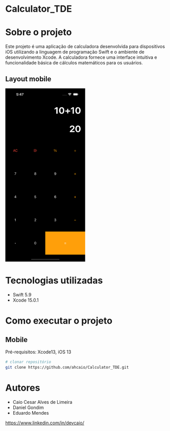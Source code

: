 # Calculator_TDE

# Sobre o projeto

Este projeto é uma aplicação de calculadora desenvolvida para dispositivos iOS utilizando a linguagem de programação Swift e o ambiente de desenvolvimento Xcode. 
A calculadora fornece uma interface intuitiva e funcionalidade básica de cálculos matemáticos para os usuários.

## Layout mobile

<img src="https://github.com/ahcaio/Calculator_TDE/blob/main/Calculator_TDE/Assets/Simulator%20Screenshot%20-%20iPhone%2015%20-%202023-11-18%20at%2017.47.18.png" width="250px" />      

# Tecnologias utilizadas
- Swift 5.9
- Xcode 15.0.1

# Como executar o projeto  

## Mobile
Pré-requisitos: Xcode13, iOS 13

```bash
# clonar repositório
git clone https://github.com/ahcaio/Calculator_TDE.git
```
# Autores

- Caio Cesar Alves de Limeira
- Daniel Gondim
- Eduardo Mendes

https://www.linkedin.com/in/devcaio/
